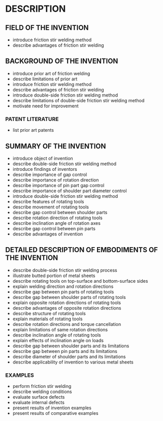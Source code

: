 # DESCRIPTION

## FIELD OF THE INVENTION

- introduce friction stir welding method
- describe advantages of friction stir welding

## BACKGROUND OF THE INVENTION

- introduce prior art of friction welding
- describe limitations of prior art
- introduce friction stir welding method
- describe advantages of friction stir welding
- introduce double-side friction stir welding method
- describe limitations of double-side friction stir welding method
- motivate need for improvement

### PATENT LITERATURE

- list prior art patents

## SUMMARY OF THE INVENTION

- introduce object of invention
- describe double-side friction stir welding method
- introduce findings of inventors
- describe importance of gap control
- describe importance of rotation direction
- describe importance of pin part gap control
- describe importance of shoulder part diameter control
- introduce double-side friction stir welding method
- describe features of rotating tools
- describe movement of rotating tools
- describe gap control between shoulder parts
- describe rotation direction of rotating tools
- describe inclination angle of rotation axes
- describe gap control between pin parts
- describe advantages of invention

## DETAILED DESCRIPTION OF EMBODIMENTS OF THE INVENTION

- describe double-side friction stir welding process
- illustrate butted portion of metal sheets
- describe rotating tools on top-surface and bottom-surface sides
- explain welding direction and rotation directions
- describe gap between pin parts of rotating tools
- describe gap between shoulder parts of rotating tools
- explain opposite rotation directions of rotating tools
- describe advantages of opposite rotation directions
- describe structure of rotating tools
- explain materials of rotating tools
- describe rotation directions and torque cancellation
- explain limitations of same rotation directions
- describe inclination angle of rotating tools
- explain effects of inclination angle on loads
- describe gap between shoulder parts and its limitations
- describe gap between pin parts and its limitations
- describe diameter of shoulder parts and its limitations
- describe applicability of invention to various metal sheets

### EXAMPLES

- perform friction stir welding
- describe welding conditions
- evaluate surface defects
- evaluate internal defects
- present results of invention examples
- present results of comparative examples


